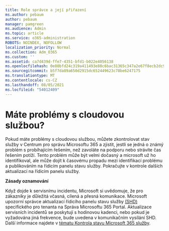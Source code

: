 ```yaml
---
title: Role správce a její přiřazení
ms.author: pebaum
author: pebaum
manager: pamgreen
ms.audience: Admin
ms.topic: article
ms.service: o365-administration
ROBOTS: NOINDEX, NOFOLLOW
localization_priority: Normal
ms.collection: Adm_O365
ms.custom: ''
ms.assetid: ca7d439d-ffe7-4351-bfd1-b022e4056138
ms.openlocfilehash: 0e80bfd24c319a411493e88c6bac31365c347a2e67f8ecb2dc9ba52fb24fc5d3
ms.sourcegitcommit: b5f7da89a650d2915dc652449623c78be6247175
ms.translationtype: MT
ms.contentlocale: cs-CZ
ms.lasthandoff: 08/05/2021
ms.locfileid: "54012409"
---
```

# <a name="experiencing-problems-with-a-cloud-service"></a>Máte problémy s cloudovou službou?

Pokud máte problémy s cloudovou službou, [](https://admin.microsoft.com/AdminPortal/Home#/servicehealth) můžete zkontrolovat stav služby v Centrum pro správu Microsoftu 365 a zjistit, jestli se jedná o známý problém s probíhajícím řešením, než zavoláte na podporu nebo strávíte čas řešením potíží. Tento problém může být velmi dočasný a microsoft už ho identifikoval, ale může dojít k časovému propadu mezi identifikací problému a publikováním na řídicím panelu stavu služby. Pokračujte v kontrole dalších aktualizací na řídicím panelu služby.

**Zásady oznamování**

Když dojde k servisnímu incidentu, Microsoft si uvědomuje, že pro zákazníky je důležitá včasná, cílená a přesná komunikace. Microsoft upozorní správce aktualizací řídicího panelu stavu služby [(SHD)](https://admin.microsoft.com/AdminPortal/Home#/servicehealth) specifického pro tenanta na Správa Microsoftu 365 Portal. Aktualizace servisních incidentů se poskytují s hodinovou kadenci, nebo pokud je vyžadována jiná frekvence, bude uvedena v komunikačním vysílání SHD. Další informace najdete v [tématu Kontrola stavu Microsoft 365 služby](https://docs.microsoft.com/office365/enterprise/view-service-health).

